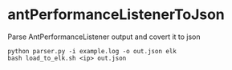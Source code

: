 # antPerformanceListenerToJson

Parse AntPerformanceListener output and covert it to json

```
python parser.py -i example.log -o out.json elk
bash load_to_elk.sh <ip> out.json
```